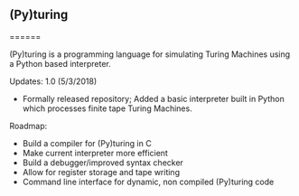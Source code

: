 ## (Py)turing
======

(Py)turing is a programming language for simulating Turing Machines using a Python based interpreter.

Updates:
1.0 (5/3/2018)
  - Formally released repository; Added a basic interpreter built in Python which processes finite tape Turing Machines.

Roadmap:
  - Build a compiler for (Py)turing in C
  - Make current interpreter more efficient
  - Build a debugger/improved syntax checker
  - Allow for register storage and tape writing
  - Command line interface for dynamic, non compiled (Py)turing code
